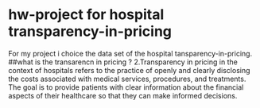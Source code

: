 # hw-project for hospital transparency-in-pricing
For my project i choice the data set of the hospital tansparency-in-pricing.
##what is the transarencn in pricing ?
2.Transparency in pricing in the context of hospitals refers to the practice of openly and clearly disclosing the costs associated with medical services, procedures, and treatments. The goal is to provide patients with clear information about the financial aspects of their healthcare so that they can make informed decisions.

